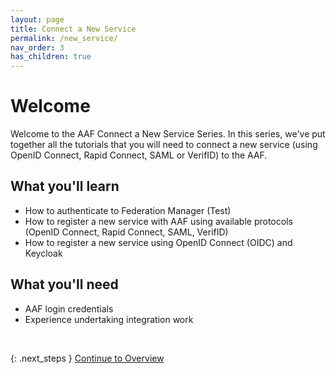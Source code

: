 ```yaml
---
layout: page
title: Connect a New Service
permalink: /new_service/
nav_order: 3
has_children: true
---
```


# Welcome

Welcome to the AAF Connect a New Service Series. In this series, we've put together all the tutorials that you will need to connect a new service (using OpenID Connect, Rapid Connect, SAML or VerifID) to the AAF.

## What you'll learn
- How to authenticate to Federation Manager (Test)
- How to register a new service with AAF using available protocols (OpenID Connect, Rapid Connect, SAML, VerifID)
- How to register a new service using OpenID Connect (OIDC) and Keycloak


## What you'll need

- AAF login credentials
- Experience undertaking integration work

<br>

{: .next_steps }
[Continue to Overview](/new_service/overview)




